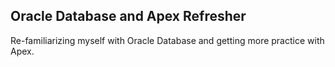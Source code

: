 ## Oracle Database and Apex Refresher

Re-familiarizing myself with Oracle Database and getting more practice with Apex.